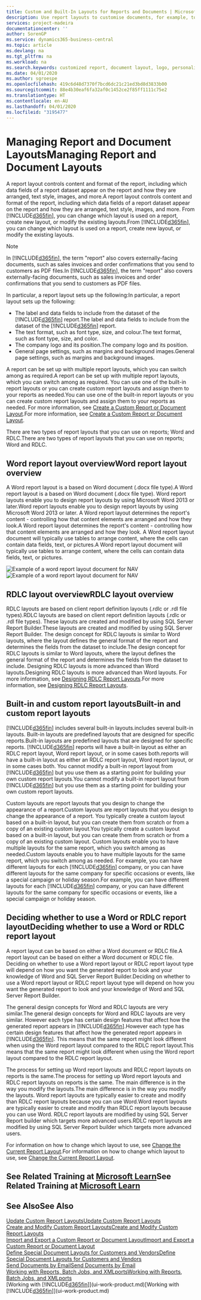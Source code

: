 ```yaml
---
title: Custom and Built-In Layouts for Reports and Documents | Microsoft Docs
description: Use report layouts to customise documents, for example, to personalise the font, logo, or page settings of PDF files you send to customers.
services: project-madeira
documentationcenter: ''
author: SorenGP
ms.service: dynamics365-business-central
ms.topic: article
ms.devlang: na
ms.tgt_pltfrm: na
ms.workload: na
ms.search.keywords: customized report, document layout, logo, personalize
ms.date: 04/01/2020
ms.author: sgroespe
ms.openlocfilehash: 419c6d48d7370f7bcd6dc21c21ed3bd8d3833b00
ms.sourcegitcommit: 88e4b30eaf6fa32af0c1452ce2f85ff1111c75e2
ms.translationtype: HT
ms.contentlocale: en-AU
ms.lasthandoff: 04/01/2020
ms.locfileid: "3195477"
---
```

# <a name="managing-report-and-document-layouts"></a><span data-ttu-id="9cfd3-103">Managing Report and Document Layouts</span><span class="sxs-lookup"><span data-stu-id="9cfd3-103">Managing Report and Document Layouts</span></span>
<span data-ttu-id="9cfd3-104">A report layout controls content and format of the report, including which data fields of a report dataset appear on the report and how they are arranged, text style, images, and more.</span><span class="sxs-lookup"><span data-stu-id="9cfd3-104">A report layout controls content and format of the report, including which data fields of a report dataset appear on the report and how they are arranged, text style, images, and more.</span></span> <span data-ttu-id="9cfd3-105">From [!INCLUDE[d365fin](includes/d365fin_md.md)], you can change which layout is used on a report, create new layout, or modify the existing layouts.</span><span class="sxs-lookup"><span data-stu-id="9cfd3-105">From [!INCLUDE[d365fin](includes/d365fin_md.md)], you can change which layout is used on a report, create new layout, or modify the existing layouts.</span></span>

> [!NOTE]  
>   <span data-ttu-id="9cfd3-106">In [!INCLUDE[d365fin](includes/d365fin_md.md)], the term "report" also covers externally-facing documents, such as sales invoices and order confirmations that you send to customers as PDF files.</span><span class="sxs-lookup"><span data-stu-id="9cfd3-106">In [!INCLUDE[d365fin](includes/d365fin_md.md)], the term "report" also covers externally-facing documents, such as sales invoices and order confirmations that you send to customers as PDF files.</span></span>

<span data-ttu-id="9cfd3-107">In particular, a report layout sets up the following:</span><span class="sxs-lookup"><span data-stu-id="9cfd3-107">In particular, a report layout sets up the following:</span></span>

* <span data-ttu-id="9cfd3-108">The label and data fields to include from the dataset of the [!INCLUDE[d365fin](includes/d365fin_md.md)] report.</span><span class="sxs-lookup"><span data-stu-id="9cfd3-108">The label and data fields to include from the dataset of the [!INCLUDE[d365fin](includes/d365fin_md.md)] report.</span></span>
* <span data-ttu-id="9cfd3-109">The text format, such as font type, size, and colour.</span><span class="sxs-lookup"><span data-stu-id="9cfd3-109">The text format, such as font type, size, and color.</span></span>
* <span data-ttu-id="9cfd3-110">The company logo and its position.</span><span class="sxs-lookup"><span data-stu-id="9cfd3-110">The company logo and its position.</span></span>
* <span data-ttu-id="9cfd3-111">General page settings, such as margins and background images.</span><span class="sxs-lookup"><span data-stu-id="9cfd3-111">General page settings, such as margins and background images.</span></span>

<span data-ttu-id="9cfd3-112">A report can be set up with multiple report layouts, which you can switch among as required.</span><span class="sxs-lookup"><span data-stu-id="9cfd3-112">A report can be set up with multiple report layouts, which you can switch among as required.</span></span> <span data-ttu-id="9cfd3-113">You can use one of the built-in report layouts or you can create custom report layouts and assign them to your reports as needed.</span><span class="sxs-lookup"><span data-stu-id="9cfd3-113">You can use one of the built-in report layouts or you can create custom report layouts and assign them to your reports as needed.</span></span> <span data-ttu-id="9cfd3-114">For more information, see [Create a Custom Report or Document Layout](ui-how-create-custom-report-layout.md).</span><span class="sxs-lookup"><span data-stu-id="9cfd3-114">For more information, see [Create a Custom Report or Document Layout](ui-how-create-custom-report-layout.md).</span></span>

<span data-ttu-id="9cfd3-115">There are two types of report layouts that you can use on reports; Word and RDLC.</span><span class="sxs-lookup"><span data-stu-id="9cfd3-115">There are two types of report layouts that you can use on reports; Word and RDLC.</span></span>

## <a name="word-report-layout-overview"></a><span data-ttu-id="9cfd3-116">Word report layout overview</span><span class="sxs-lookup"><span data-stu-id="9cfd3-116">Word report layout overview</span></span>
<span data-ttu-id="9cfd3-117">A Word report layout is a based on Word document (.docx file type).</span><span class="sxs-lookup"><span data-stu-id="9cfd3-117">A Word report layout is a based on Word document (.docx file type).</span></span> <span data-ttu-id="9cfd3-118">Word report layouts enable you to design report layouts by using Microsoft Word 2013 or later.</span><span class="sxs-lookup"><span data-stu-id="9cfd3-118">Word report layouts enable you to design report layouts by using Microsoft Word 2013 or later.</span></span> <span data-ttu-id="9cfd3-119">A Word report layout determines the report's content - controlling how that content elements are arranged and how they look.</span><span class="sxs-lookup"><span data-stu-id="9cfd3-119">A Word report layout determines the report's content - controlling how that content elements are arranged and how they look.</span></span> <span data-ttu-id="9cfd3-120">A Word report layout document will typically use tables to arrange content, where the cells can contain data fields, text, or pictures.</span><span class="sxs-lookup"><span data-stu-id="9cfd3-120">A Word report layout document will typically use tables to arrange content, where the cells can contain data fields, text, or pictures.</span></span>

 <span data-ttu-id="9cfd3-121">![Example of a word report layout document for NAV](media/nav_wordreportlayout_edit_in_word_example.png "NAV_WordReportLayout_Edit_In_Word_Example")</span><span class="sxs-lookup"><span data-stu-id="9cfd3-121">![Example of a word report layout document for NAV](media/nav_wordreportlayout_edit_in_word_example.png "NAV_WordReportLayout_Edit_In_Word_Example")</span></span>  

## <a name="rdlc-layout-overview"></a><span data-ttu-id="9cfd3-122">RDLC layout overview</span><span class="sxs-lookup"><span data-stu-id="9cfd3-122">RDLC layout overview</span></span>
<span data-ttu-id="9cfd3-123">RDLC layouts are based on client report definition layouts (.rdlc or .rdl file types).</span><span class="sxs-lookup"><span data-stu-id="9cfd3-123">RDLC layouts are based on client report definition layouts (.rdlc or .rdl file types).</span></span> <span data-ttu-id="9cfd3-124">These layouts are created and modified by using SQL Server Report Builder.</span><span class="sxs-lookup"><span data-stu-id="9cfd3-124">These layouts are created and modified by using SQL Server Report Builder.</span></span> <span data-ttu-id="9cfd3-125">The design concept for RDLC layouts is similar to Word layouts, where the layout defines the general format of the report and determines the fields from the dataset to include.</span><span class="sxs-lookup"><span data-stu-id="9cfd3-125">The design concept for RDLC layouts is similar to Word layouts, where the layout defines the general format of the report and determines the fields from the dataset to include.</span></span> <span data-ttu-id="9cfd3-126">Designing RDLC layouts is more advanced than Word layouts.</span><span class="sxs-lookup"><span data-stu-id="9cfd3-126">Designing RDLC layouts is more advanced than Word layouts.</span></span> <span data-ttu-id="9cfd3-127">For more information, see [Designing RDLC Report Layouts](/dynamics-nav/Designing-RDLC-Report-Layouts).</span><span class="sxs-lookup"><span data-stu-id="9cfd3-127">For more information, see [Designing RDLC Report Layouts](/dynamics-nav/Designing-RDLC-Report-Layouts).</span></span>

## <a name="built-in-and-custom-report-layouts"></a><span data-ttu-id="9cfd3-128">Built-in and custom report layouts</span><span class="sxs-lookup"><span data-stu-id="9cfd3-128">Built-in and custom report layouts</span></span>
[!INCLUDE[d365fin](includes/d365fin_md.md)] <span data-ttu-id="9cfd3-129">includes several built-in layouts.</span><span class="sxs-lookup"><span data-stu-id="9cfd3-129">includes several built-in layouts.</span></span> <span data-ttu-id="9cfd3-130">Built-in layouts are predefined layouts that are designed for specific reports.</span><span class="sxs-lookup"><span data-stu-id="9cfd3-130">Built-in layouts are predefined layouts that are designed for specific reports.</span></span> [!INCLUDE[d365fin](includes/d365fin_md.md)] <span data-ttu-id="9cfd3-131">reports will have a built-in layout as either an RDLC report layout, Word report layout, or in some cases both.</span><span class="sxs-lookup"><span data-stu-id="9cfd3-131">reports will have a built-in layout as either an RDLC report layout, Word report layout, or in some cases both.</span></span> <span data-ttu-id="9cfd3-132">You cannot modify a built-in report layout from [!INCLUDE[d365fin](includes/d365fin_md.md)] but you use them as a starting point for building your own custom report layouts.</span><span class="sxs-lookup"><span data-stu-id="9cfd3-132">You cannot modify a built-in report layout from [!INCLUDE[d365fin](includes/d365fin_md.md)] but you use them as a starting point for building your own custom report layouts.</span></span>

<span data-ttu-id="9cfd3-133">Custom layouts are report layouts that you design to change the appearance of a report.</span><span class="sxs-lookup"><span data-stu-id="9cfd3-133">Custom layouts are report layouts that you design to change the appearance of a report.</span></span> <span data-ttu-id="9cfd3-134">You typically create a custom layout based on a built-in layout, but you can create them from scratch or from a copy of an existing custom layout.</span><span class="sxs-lookup"><span data-stu-id="9cfd3-134">You typically create a custom layout based on a built-in layout, but you can create them from scratch or from a copy of an existing custom layout.</span></span> <span data-ttu-id="9cfd3-135">Custom layouts enable you to have multiple layouts for the same report, which you switch among as needed.</span><span class="sxs-lookup"><span data-stu-id="9cfd3-135">Custom layouts enable you to have multiple layouts for the same report, which you switch among as needed.</span></span> <span data-ttu-id="9cfd3-136">For example, you can have different layouts for each [!INCLUDE[d365fin](includes/d365fin_md.md)] company, or you can have different layouts for the same company for specific occasions or events, like a special campaign or holiday season.</span><span class="sxs-lookup"><span data-stu-id="9cfd3-136">For example, you can have different layouts for each [!INCLUDE[d365fin](includes/d365fin_md.md)] company, or you can have different layouts for the same company for specific occasions or events, like a special campaign or holiday season.</span></span>

## <a name="deciding-whether-to-use-a-word-or-rdlc-report-layout"></a><span data-ttu-id="9cfd3-137">Deciding whether to use a Word or RDLC report layout</span><span class="sxs-lookup"><span data-stu-id="9cfd3-137">Deciding whether to use a Word or RDLC report layout</span></span>
<span data-ttu-id="9cfd3-138">A report layout can be based on either a Word document or RDLC file.</span><span class="sxs-lookup"><span data-stu-id="9cfd3-138">A report layout can be based on either a Word document or RDLC file.</span></span> <span data-ttu-id="9cfd3-139">Deciding on whether to use a Word report layout or RDLC report layout type will depend on how you want the generated report to look and your knowledge of Word and SQL Server Report Builder.</span><span class="sxs-lookup"><span data-stu-id="9cfd3-139">Deciding on whether to use a Word report layout or RDLC report layout type will depend on how you want the generated report to look and your knowledge of Word and SQL Server Report Builder.</span></span>

<span data-ttu-id="9cfd3-140">The general design concepts for Word and RDLC layouts are very similar.</span><span class="sxs-lookup"><span data-stu-id="9cfd3-140">The general design concepts for Word and RDLC layouts are very similar.</span></span> <span data-ttu-id="9cfd3-141">However each type has certain design features that affect how the generated report appears in [!INCLUDE[d365fin](includes/d365fin_md.md)].</span><span class="sxs-lookup"><span data-stu-id="9cfd3-141">However each type has certain design features that affect how the generated report appears in [!INCLUDE[d365fin](includes/d365fin_md.md)].</span></span> <span data-ttu-id="9cfd3-142">This means that the same report might look different when using the Word report layout compared to the RDLC report layout.</span><span class="sxs-lookup"><span data-stu-id="9cfd3-142">This means that the same report might look different when using the Word report layout compared to the RDLC report layout.</span></span>

<span data-ttu-id="9cfd3-143">The process for setting up Word report layouts and RDLC report layouts on reports is the same.</span><span class="sxs-lookup"><span data-stu-id="9cfd3-143">The process for setting up Word report layouts and RDLC report layouts on reports is the same.</span></span> <span data-ttu-id="9cfd3-144">The main difference is in the way you modify the layouts.</span><span class="sxs-lookup"><span data-stu-id="9cfd3-144">The main difference is in the way you modify the layouts.</span></span> <span data-ttu-id="9cfd3-145">Word report layouts are typically easier to create and modify than RDLC report layouts because you can use Word.</span><span class="sxs-lookup"><span data-stu-id="9cfd3-145">Word report layouts are typically easier to create and modify than RDLC report layouts because you can use Word.</span></span> <span data-ttu-id="9cfd3-146">RDLC report layouts are modified by using SQL Server Report builder which targets more advanced users.</span><span class="sxs-lookup"><span data-stu-id="9cfd3-146">RDLC report layouts are modified by using SQL Server Report builder which targets more advanced users.</span></span>

<span data-ttu-id="9cfd3-147">For information on how to change which layout to use, see [Change the Current Report Layout](ui-how-change-layout-currently-used-report.md).</span><span class="sxs-lookup"><span data-stu-id="9cfd3-147">For information on how to change which layout to use, see [Change the Current Report Layout](ui-how-change-layout-currently-used-report.md).</span></span>

## <a name="see-related-training-at-microsoft-learn"></a><span data-ttu-id="9cfd3-148">See Related Training at [Microsoft Learn](/learn/modules/change-documents-dynamics-365-business-central/index)</span><span class="sxs-lookup"><span data-stu-id="9cfd3-148">See Related Training at [Microsoft Learn](/learn/modules/change-documents-dynamics-365-business-central/index)</span></span>

## <a name="see-also"></a><span data-ttu-id="9cfd3-149">See Also</span><span class="sxs-lookup"><span data-stu-id="9cfd3-149">See Also</span></span>
[<span data-ttu-id="9cfd3-150">Update Custom Report Layouts</span><span class="sxs-lookup"><span data-stu-id="9cfd3-150">Update Custom Report Layouts</span></span>](ui-update-report-layouts.md)  
[<span data-ttu-id="9cfd3-151">Create and Modify Custom Report Layouts</span><span class="sxs-lookup"><span data-stu-id="9cfd3-151">Create and Modify Custom Report Layouts</span></span>](ui-how-create-custom-report-layout.md)  
[<span data-ttu-id="9cfd3-152">Import and Export a Custom Report or Document Layout</span><span class="sxs-lookup"><span data-stu-id="9cfd3-152">Import and Export a Custom Report or Document Layout</span></span>](ui-how-import-and-export-report-layout.md)  
[<span data-ttu-id="9cfd3-153">Define Special Document Layouts for Customers and Vendors</span><span class="sxs-lookup"><span data-stu-id="9cfd3-153">Define Special Document Layouts for Customers and Vendors</span></span>](ui-define-customer-vendor-document-layouts.md)  
[<span data-ttu-id="9cfd3-154">Send Documents by Email</span><span class="sxs-lookup"><span data-stu-id="9cfd3-154">Send Documents by Email</span></span>](ui-how-send-documents-email.md)  
[<span data-ttu-id="9cfd3-155">Working with Reports, Batch Jobs, and XMLports</span><span class="sxs-lookup"><span data-stu-id="9cfd3-155">Working with Reports, Batch Jobs, and XMLports</span></span>](ui-work-report.md)  
<span data-ttu-id="9cfd3-156">[Working with [!INCLUDE[d365fin](includes/d365fin_md.md)]](ui-work-product.md)</span><span class="sxs-lookup"><span data-stu-id="9cfd3-156">[Working with [!INCLUDE[d365fin](includes/d365fin_md.md)]](ui-work-product.md)</span></span>  
